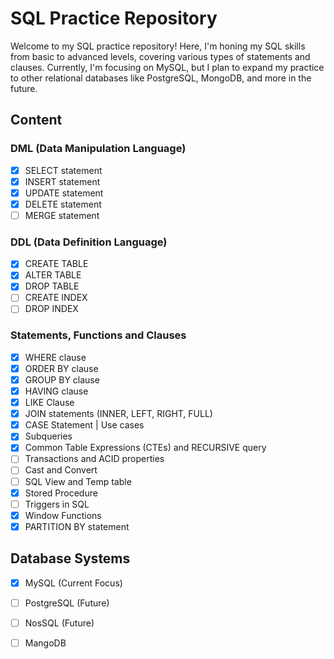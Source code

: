 # SQL Practice Repository

Welcome to my SQL practice repository! Here, I'm honing my SQL skills from basic to advanced levels, covering various types of statements and clauses. Currently, I'm focusing on MySQL, but I plan to expand my practice to other relational databases like PostgreSQL, MongoDB, and more in the future.

## Content

### DML (Data Manipulation Language)
- [x] SELECT statement
- [x] INSERT statement
- [x] UPDATE statement
- [x] DELETE statement
- [ ] MERGE statement

### DDL (Data Definition Language)
- [x] CREATE TABLE
- [x] ALTER TABLE
- [x] DROP TABLE
- [ ] CREATE INDEX
- [ ] DROP INDEX

### Statements, Functions and Clauses
- [x] WHERE clause
- [x] ORDER BY clause
- [x] GROUP BY clause
- [x] HAVING clause
- [x] LIKE Clause
- [x] JOIN statements (INNER, LEFT, RIGHT, FULL)
- [x] CASE Statement | Use cases
- [x] Subqueries
- [x] Common Table Expressions (CTEs) and RECURSIVE query
- [ ] Transactions and ACID properties
- [ ] Cast and Convert
- [ ] SQL View and Temp table
- [x] Stored Procedure
- [ ] Triggers in SQL
- [x] Window Functions
- [x] PARTITION BY statement

## Database Systems
- [x] MySQL (Current Focus)
- [ ] PostgreSQL (Future)
- [ ] NosSQL (Future)
- [ ] MangoDB



